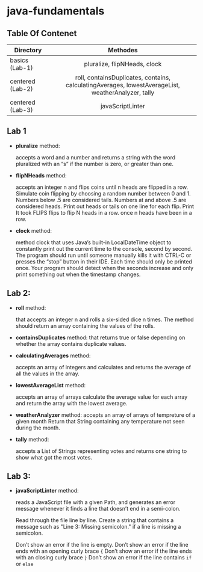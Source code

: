# java-fundamentals

## Table Of Contenet

| Directory | Methodes |
|----------|:-------------:|
|  basics (Lab-1) |  pluralize, flipNHeads, clock |
|    centered  (Lab-2) | roll, containsDuplicates, contains, calculatingAverages, lowestAverageList, weatherAnalyzer, tally|
|    centered  (Lab-3) | javaScriptLinter |

## Lab 1

- **pluralize** method:

    accepts a word and a number and returns a string with the word pluralized with an “s” if the number is zero, or greater than one.

- **flipNHeads** method:

    accepts an integer n and flips coins until n heads are flipped in a row. Simulate coin flipping by choosing a random number between 0 and 1. Numbers below .5 are considered tails. Numbers at and above .5 are considered heads. Print out heads or tails on one line for each flip. Print It took FLIPS flips to flip N heads in a row. once n heads have been in a row.

- **clock** method:

    method clock that uses Java’s built-in LocalDateTime object to constantly print out the current time to the console, second by second. The program should run until someone manually kills it with CTRL-C or presses the “stop” button in their IDE. Each time should only be printed once. Your program should detect when the seconds increase and only print something out when the timestamp changes.

## Lab 2:

- **roll** method:

    that accepts an integer n and rolls a six-sided dice n times. The method should return an array containing the values of the rolls.

- **containsDuplicates** method:
    that returns true or false depending on whether the array contains duplicate values.

- **calculatingAverages** method:

    accepts an array of integers and calculates and returns the average of all the values in the array.

- **lowestAverageList** method:

    accepts an array of arrays calculate the average value for each array and return the array with the lowest average.

- **weatherAnalyzer** method:
    accepts an array of arrays of tempreture of a given month Return that String containing any temperature not seen during the month.

- **tally** method:

    accepts a List of Strings representing votes and returns one string to show what got the most votes.

## Lab 3:

- **javaScriptLinter** method:

    reads a JavaScript file with a given Path, and generates an error message whenever it finds a line that doesn’t end in a semi-colon.

    Read through the file line by line. Create a string that contains a message such as "Line 3: Missing semicolon." if a line is missing a semicolon.

    Don’t show an error if the line is empty.
    Don’t show an error if the line ends with an opening curly brace `{`
    Don’t show an error if the line ends with an closing curly brace `}`
    Don’t show an error if the line contains `if` or `else`